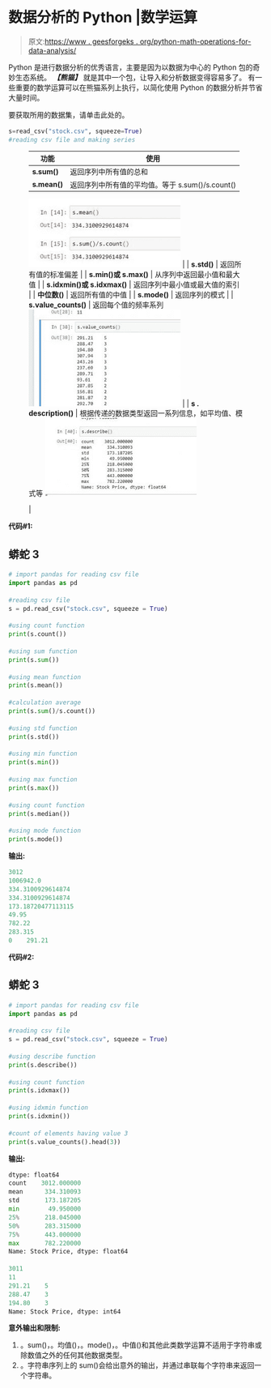 # 数据分析的 Python |数学运算

> 原文:[https://www . geesforgeks . org/python-math-operations-for-data-analysis/](https://www.geeksforgeeks.org/python-math-operations-for-data-analysis/)

Python 是进行数据分析的优秀语言，主要是因为以数据为中心的 Python 包的奇妙生态系统。 ***【熊猫】*** 就是其中一个包，让导入和分析数据变得容易多了。
有一些重要的数学运算可以在熊猫系列上执行，以简化使用 Python 的数据分析并节省大量时间。

要获取所用的数据集，请单击此处的。

```py
s=read_csv("stock.csv", squeeze=True)
#reading csv file and making series
```

<figure class="table">

| 功能 | 使用 |
| --- | --- |
| **s.sum()** | 返回序列中所有值的总和 |
| **s.mean()** | 返回序列中所有值的平均值。等于 s.sum()/s.count()

![](img/ff353f16d90b20456e68116b5ec2866e.png) |
| **s.std()** | 返回所有值的标准偏差 |
| **s.min()或 s.max()** | 从序列中返回最小值和最大值 |
| **s.idxmin()或 s.idxmax()** | 返回序列中最小值或最大值的索引 |
| **中位数()** | 返回所有值的中值 |
| **s.mode()** | 返回序列的模式 |
| **s.value_counts()** | 返回每个值的频率系列
![](img/343713d140d1f2d28e623cd7a41ea4ee.png) |
| **s . description()** | 根据传递的数据类型返回一系列信息，如平均值、模式等
![](img/0cd8e78643968b512330291c613b96b6.png)

 |

</figure>

**代码#1:**

## 蟒蛇 3

```py
# import pandas for reading csv file
import pandas as pd

#reading csv file
s = pd.read_csv("stock.csv", squeeze = True)

#using count function
print(s.count())

#using sum function
print(s.sum())

#using mean function
print(s.mean())

#calculation average
print(s.sum()/s.count())

#using std function
print(s.std())

#using min function
print(s.min())

#using max function
print(s.max())

#using count function
print(s.median())

#using mode function
print(s.mode())
```

**输出:**

```py
3012
1006942.0
334.3100929614874
334.3100929614874
173.18720477113115
49.95
782.22
283.315
0    291.21
```

**代码#2:**

## 蟒蛇 3

```py
# import pandas for reading csv file
import pandas as pd

#reading csv file
s = pd.read_csv("stock.csv", squeeze = True)

#using describe function
print(s.describe())

#using count function
print(s.idxmax())

#using idxmin function
print(s.idxmin())

#count of elements having value 3
print(s.value_counts().head(3))
```

**输出:**

```py
dtype: float64
count    3012.000000
mean      334.310093
std       173.187205
min        49.950000
25%       218.045000
50%       283.315000
75%       443.000000
max       782.220000
Name: Stock Price, dtype: float64

3011
11
291.21    5
288.47    3
194.80    3
Name: Stock Price, dtype: int64
```

**意外输出和限制:**

1.  。sum()，。均值()，。mode()，。中值()和其他此类数学运算不适用于字符串或除数值之外的任何其他数据类型。
2.  。字符串序列上的 sum()会给出意外的输出，并通过串联每个字符串来返回一个字符串。